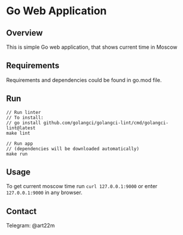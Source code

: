 # Go Web Application

## Overview

This is simple Go web application, that shows current time in Moscow

## Requirements

Requirements and dependencies could be found in go.mod file.

## Run 

```
// Run linter
// To install:
// go install github.com/golangci/golangci-lint/cmd/golangci-lint@latest  
make lint

// Run app
// (dependencies will be downloaded automatically)
make run
```

## Usage
To get current moscow time run `curl 127.0.0.1:9000` or enter `127.0.0.1:9000` in any browser.

## Contact

Telegram: @art22m